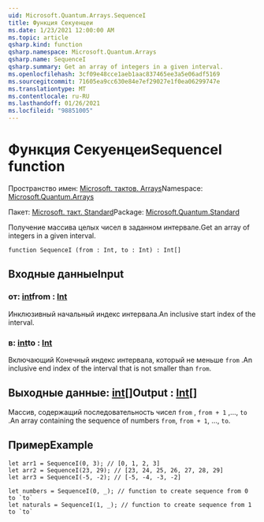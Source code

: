 ```yaml
---
uid: Microsoft.Quantum.Arrays.SequenceI
title: Функция Секуенцеи
ms.date: 1/23/2021 12:00:00 AM
ms.topic: article
qsharp.kind: function
qsharp.namespace: Microsoft.Quantum.Arrays
qsharp.name: SequenceI
qsharp.summary: Get an array of integers in a given interval.
ms.openlocfilehash: 3cf09e48cce1aeb1aac837465ee3a5e06adf5169
ms.sourcegitcommit: 71605ea9cc630e84e7ef29027e1f0ea06299747e
ms.translationtype: MT
ms.contentlocale: ru-RU
ms.lasthandoff: 01/26/2021
ms.locfileid: "98851005"
---
```

# <a name="sequencei-function"></a><span data-ttu-id="c8926-102">Функция Секуенцеи</span><span class="sxs-lookup"><span data-stu-id="c8926-102">SequenceI function</span></span>

<span data-ttu-id="c8926-103">Пространство имен: [Microsoft. тактов. Arrays](xref:Microsoft.Quantum.Arrays)</span><span class="sxs-lookup"><span data-stu-id="c8926-103">Namespace: [Microsoft.Quantum.Arrays](xref:Microsoft.Quantum.Arrays)</span></span>

<span data-ttu-id="c8926-104">Пакет: [Microsoft. такт. Standard](https://nuget.org/packages/Microsoft.Quantum.Standard)</span><span class="sxs-lookup"><span data-stu-id="c8926-104">Package: [Microsoft.Quantum.Standard](https://nuget.org/packages/Microsoft.Quantum.Standard)</span></span>


<span data-ttu-id="c8926-105">Получение массива целых чисел в заданном интервале.</span><span class="sxs-lookup"><span data-stu-id="c8926-105">Get an array of integers in a given interval.</span></span>

```qsharp
function SequenceI (from : Int, to : Int) : Int[]
```


## <a name="input"></a><span data-ttu-id="c8926-106">Входные данные</span><span class="sxs-lookup"><span data-stu-id="c8926-106">Input</span></span>

### <a name="from--int"></a><span data-ttu-id="c8926-107">от: [int](xref:microsoft.quantum.lang-ref.int)</span><span class="sxs-lookup"><span data-stu-id="c8926-107">from : [Int](xref:microsoft.quantum.lang-ref.int)</span></span>

<span data-ttu-id="c8926-108">Инклюзивный начальный индекс интервала.</span><span class="sxs-lookup"><span data-stu-id="c8926-108">An inclusive start index of the interval.</span></span>


### <a name="to--int"></a><span data-ttu-id="c8926-109">в: [int](xref:microsoft.quantum.lang-ref.int)</span><span class="sxs-lookup"><span data-stu-id="c8926-109">to : [Int](xref:microsoft.quantum.lang-ref.int)</span></span>

<span data-ttu-id="c8926-110">Включающий Конечный индекс интервала, который не меньше `from` .</span><span class="sxs-lookup"><span data-stu-id="c8926-110">An inclusive end index of the interval that is not smaller than `from`.</span></span>



## <a name="output--int"></a><span data-ttu-id="c8926-111">Выходные данные: [int](xref:microsoft.quantum.lang-ref.int)[]</span><span class="sxs-lookup"><span data-stu-id="c8926-111">Output : [Int](xref:microsoft.quantum.lang-ref.int)[]</span></span>

<span data-ttu-id="c8926-112">Массив, содержащий последовательность чисел `from` , `from + 1` ,..., `to` .</span><span class="sxs-lookup"><span data-stu-id="c8926-112">An array containing the sequence of numbers `from`, `from + 1`, ..., `to`.</span></span>

## <a name="example"></a><span data-ttu-id="c8926-113">Пример</span><span class="sxs-lookup"><span data-stu-id="c8926-113">Example</span></span>

```qsharp
let arr1 = SequenceI(0, 3); // [0, 1, 2, 3]
let arr2 = SequenceI(23, 29); // [23, 24, 25, 26, 27, 28, 29]
let arr3 = SequenceI(-5, -2); // [-5, -4, -3, -2]

let numbers = SequenceI(0, _); // function to create sequence from 0 to `to`
let naturals = SequenceI(1, _); // function to create sequence from 1 to `to`
```